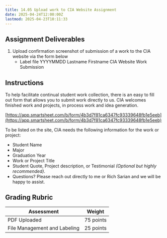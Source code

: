 ```yaml
---
title: 14.05 Upload work to CIA Website Assignment
date: 2025-04-24T12:00:00Z
lastmod: 2025-04-23T10:11:33
---
```


## Assignment Deliverables

1. Upload confirmation screenshot of submission of a work to the CIA website via the form below
   - Label file YYYYMMDD Lastname Firstname CIA Website Work Submission

## Instructions

To help facilitate continual student work collection, there is an easy to fill out form that allows you to submit work directly to us. CIA welcomes finished work and projects, in process work and idea generation.

[https://app.smartsheet.com/b/form/4b3d7f81ca6347fc93339648fb1e5eeb](https://app.smartsheet.com/b/form/4b3d7f81ca6347fc93339648fb1e5eeb)

To be listed on the site, CIA needs the following information for the work or project:

- Student Name
- Major
- Graduation Year
- Work or Project Title
- Student Quote, Project description, or Testimonial _(Optional but highly recommended)_.
- Questions? Please reach out directly to me or Rich Sarian and we will be happy to assist.

## Grading Rubric

<div class="responsive-table-markdown">

| Assessment                   | Weight    |
| ---------------------------- | --------- |
| PDF Uploaded                 | 75 points |
| File Management and Labeling | 25 points |

</div>
